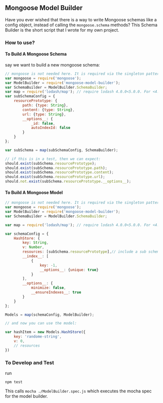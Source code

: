 ## Mongoose Model Builder

Have you ever wished that there is a way to write Mongoose schemas like a config object, instead of calling the `mongoose.schema` methods? This Schema Builder is the short script that I wrote for my own project.

### How to use?

#### To Build A Mongoose Schema
say we want to build a new mongoose schema:

```javascript
// mongoose is not needed here. It is required via the singleton pattern.
var mongoose = require('mongoose');
var ModelBuilder = require('mongoose-model-builder');
var SchemaBuilder = ModelBuilder.SchemaBuilder;
var map = require('lodash/map'); // require lodash 4.0.0<5.0.0. For <4.0.0 you need `require('lodash/collection/map');
var subSchemaConfig = {
    resourcePrototype: {
        path: {type: String},
        content: {type: String},
        url: {type: String},
        __options__: {
            _id: false,
            autoIndexId: false
        }
    }
};

var subSchema = map(subSchemaConfig, SchemaBuilder);

// if this is in a test, then we can expect: 
should.exist(subSchema.resourcePrototype);
should.exist(subSchema.resourcePrototype.path);
should.exist(subSchema.resourcePrototype.content);
should.exist(subSchema.resourcePrototype.url);
should.not.exist(subSchema.resourcePrototype.__options__);

```

#### To Build A Mongoose Model

```javascript
// mongoose is not needed here. It is required via the singleton pattern.
var mongoose = require('mongoose');
var ModelBuilder = require('mongoose-model-builder');
var SchemaBuilder = ModelBuilder.SchemaBuilder;

var map = require('lodash/map'); // require lodash 4.0.0<5.0.0. For <4.0.0 you need `require('lodash/collection/map');

var schemaConfig = {
    HashStore: {
        key: String,
        v: Number,
        resources: [subSchema.resourcePrototype],// include a sub schema
        __index__: [
            {
                key: -1,
                __options__: {unique: true}
            }
        ],
        __options__: {
            minimize: false,
            __ensureIndexes__: true
        }
    }
};

Models = map(schemaConfig, ModelBuilder);

// and now you can use the model:

var hashItem = new Models.HashStore({
    key: 'randome-string',
    v: 0,
    // resources
})

```

### To Develop and Test

run 

```shell
npm test
```

This calls `mocha ./ModelBuilder.spec.js` which executes the mocha spec for the model builder.
